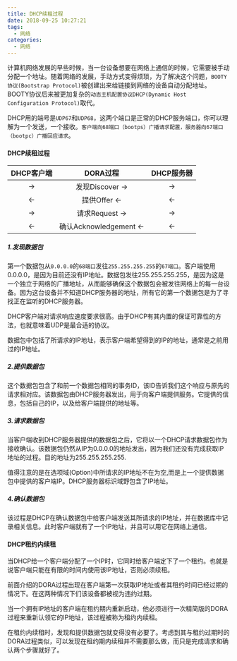 ```yaml
---
title: DHCP续租过程
date: 2018-09-25 10:27:21
tags:
  - 网络
categories:
  - 网络
---
```


计算机网络发展的早些时候，当一台设备想要在网络上通信的时候，它需要被手动分配一个地址。随着网络的发展，手动方式变得烦琐，为了解决这个问题，`BOOTY协议(Bootstrap Protocol)`被创建出来给链接到网络的设备自动分配地址。BOOTY协议后来被更加复杂的`动态主机配置协议DHCP(Dynamic Host Configuration Protocol)`取代。

DHCP用的端号是`UDP67`和`UDP68`，这两个端口是正常的DHCP服务端口，你可以理解为一个发送，一个接收。`客户端向68端口（bootps）广播请求配置，服务器向67端口（bootpc）广播回应请求`。

#### DHCP续租过程


| DHCP客户端   | DORA过程  | DHCP服务器 |
| :-----:     | :-----------: |:------:|
|      →     | 发现Discover  → |   →    |
|      ←     | 提供Offer    ←  |     ←    |
|      →     | 请求Request   → |    →     |
|       ←    | 确认Acknowledgement  ←|     ←    |

<!-- more -->

##### 1.发现数据包
第一个数据包从`0.0.0.0`的`68端口`发往`255.255.255.255`的`67端口`。客户端使用0.0.0.0，是因为目前还没有IP地址。数据包发往255.255.255.255，是因为这是一个独立于网络的广播地址，从而能够确保这个数据包会被发往网络上的每一台设备。因为这台设备并不知道DHCP服务器的地址，所有它的第一个数据包是为了寻找正在监听的DHCP服务器。

DHCP客户端对请求响应速度要求很高。由于DHCP有其内置的保证可靠性的方法，也就意味着UDP是最合适的协议。

数据包中包括了所请求的IP地址，表示客户端希望得到的IP的地址，通常是之前用过的IP地址。


##### 2.提供数据包

这个数据包包含了和前一个数据包相同的事务ID，该ID告诉我们这个响应与原先的请求相对应。该数据包由DHCP服务器发出，用于向客户端提供服务。它提供的信息，包括自己的IP，以及给客户端提供的地址等。

##### 3.请求数据包

当客户端收到DHCP服务器提供的数据包之后，它将以一个DHCP请求数据包作为接收确认。该数据包仍然从IP为0.0.0.0的地址发出，因为我们还没有完成获取IP地址的过程。目的地址为255.255.255.255.


值得注意的是在选项域(Option)中所请求的IP地址不在为空,而是上一个提供数据包中提供的客户端IP。DHCP服务器标识域野包含了IP地址。

##### 4.确认数据包

该过程是DHCP在确认数据包中给客户端发送其所请求的IP地址，并在数据库中记录相关信息。此时客户端就有了一个IP地址，并且可以用它在网络上通信。


#### DHCP租约内续租
当DHCP给一个客户端分配了一个IP时，它同时给客户端定下了一个租约。也就是说客户端只能在有限的时间内使用该IP地址，否则必须续租。

前面介绍的DORA过程出现在客户端第一次获取IP地址或者其租约时间已经过期的情况下。在这两种情况下们该设备都被视为违约过期。

当一个拥有IP地址的客户端在租约期内重新启动，他必须进行一次精简版的DORA过程来重新认领它的IP地址，该过程被称为租约内续租。

在租约内续租时，发现和提供数据包就变得没有必要了。考虑到其与租约过期时的DORA过程类似，可以发现在租约期内续租并不需要那么做，而只是完成请求和确认两个步骤就好了。
